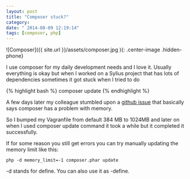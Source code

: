 ```yaml
---
layout: post
title: "Composer stuck?"
category: 
date: " 2014-08-09 12:19:14"
tags: [composer, php]
---
```


![Composer]({{ site.url }}/assets/composer.jpg ){: .center-image .hidden-phone}

I use composer for my daily development needs and I love it.
Usually everything is okay but when I worked on a Sylius project that has lots
of dependencies sometimes it got stuck when I tried to do

{% highlight bash  %}
    composer update
{% endhighlight %}

A few days later my colleague stumbled upon a <a title="Composer Issue" href="https://github.com/composer/composer/issues/1898" target="_blank">github issue</a>
that basically says composer has a problem with memory.

So I bumped my Vagranfile from default 384 MB to 1024MB and later on when I used composer update
command it took a while but it completed it successfully.

If for some reason you still get errors you can try manually updating the memory limit like this:

<code>php -d memory_limit=-1 composer.phar update</code>

-d stands for define. You can also use it as -define.